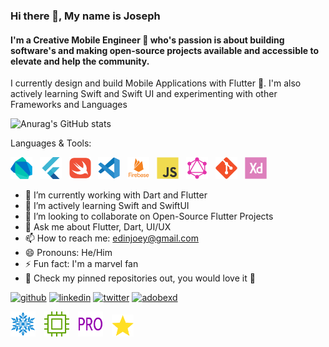 ### Hi there 👋, My name is Joseph
#### I'm a Creative Mobile Engineer 📱 who's passion is about building software's and making open-source projects available and accessible to elevate and help the community. 
I currently design and build Mobile Applications with Flutter 💙. I'm also actively learning Swift and Swift UI and experimenting with other Frameworks and Languages

![Anurag's GitHub stats](https://github-readme-stats.vercel.app/api?username=joeyyy688)

Languages & Tools: 


<img src="https://github.com/devicons/devicon/blob/master/icons/dart/dart-original.svg" width="35px">&nbsp;&nbsp;
<img src="https://github.com/devicons/devicon/blob/master/icons/flutter/flutter-original.svg" width="35px">&nbsp;&nbsp;
<img src="https://github.com/devicons/devicon/blob/master/icons/swift/swift-original.svg" width="35px">&nbsp;&nbsp;
<img src="https://github.com/devicons/devicon/blob/master/icons/vscode/vscode-original.svg" width="35px">&nbsp;&nbsp;
<img src="https://github.com/devicons/devicon/blob/master/icons/firebase/firebase-plain-wordmark.svg" width="35px">&nbsp;&nbsp;
<img src="https://github.com/devicons/devicon/blob/master/icons/javascript/javascript-original.svg" width="35px">&nbsp;&nbsp;
<img src="https://github.com/devicons/devicon/blob/master/icons/graphql/graphql-plain.svg" width="35px">&nbsp;&nbsp;
<img src="https://github.com/devicons/devicon/blob/master/icons/git/git-original.svg" width="35px">&nbsp;&nbsp;
<img src="https://github.com/devicons/devicon/blob/master/icons/xd/xd-plain.svg" width="35px">&nbsp;&nbsp;



- 🔭 I’m currently working with Dart and Flutter 
- 🌱 I’m actively learning Swift and SwiftUI 
- 👯 I’m looking to collaborate on Open-Source Flutter Projects 
- 💬 Ask me about Flutter, Dart, UI/UX 
- 📫 How to reach me: edinjoey@gmail.com 
- 😄 Pronouns: He/Him 
- ⚡ Fun fact: I'm a marvel fan 
- 📌 Check my pinned repositories out, you would love it 🤭


[<img src='https://cdn.jsdelivr.net/npm/simple-icons@3.0.1/icons/github.svg' alt='github' height='40'>](https://github.com/joeyyy688)  [<img src='https://cdn.jsdelivr.net/npm/simple-icons@3.0.1/icons/linkedin.svg' alt='linkedin' height='40'>](https://www.linkedin.com/in/https://www.linkedin.com/in/josephdugbatey//)  [<img src='https://cdn.jsdelivr.net/npm/simple-icons@3.0.1/icons/twitter.svg' alt='twitter' height='40'>](https://twitter.com/edinjoey)  [<img src='https://cdn.jsdelivr.net/npm/simple-icons@3.0.1/icons/adobexd.svg' alt='adobexd' height='40'>](behance.net/josephdugbatey)  

<a href='https://archiveprogram.github.com/'><img src='https://raw.githubusercontent.com/acervenky/animated-github-badges/master/assets/acbadge.gif' width='40' height='40'></a> <a href='https://docs.github.com/en/developers'><img src='https://raw.githubusercontent.com/acervenky/animated-github-badges/master/assets/devbadge.gif' width='40' height='40'></a> <a href='https://github.com/pricing'><img src='https://raw.githubusercontent.com/acervenky/animated-github-badges/master/assets/pro.gif' width='40' height='40'></a> <a href='https://stars.github.com/'><img src='https://raw.githubusercontent.com/acervenky/animated-github-badges/master/assets/starbadge.gif' width='35' height='35'></a> 

